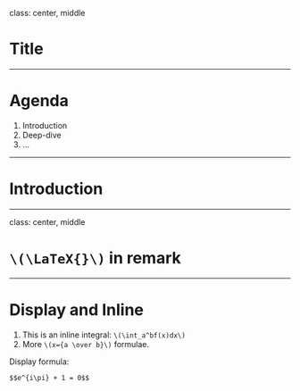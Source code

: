 class: center, middle

# Title

---

# Agenda

1. Introduction
2. Deep-dive
3. ...

---

# Introduction

---

class: center, middle

# `\(\LaTeX{}\)` in remark

---

# Display and Inline

1. This is an inline integral: `\(\int_a^bf(x)dx\)`
2. More `\(x={a \over b}\)` formulae.

Display formula:

`$$e^{i\pi} + 1 = 0$$`
